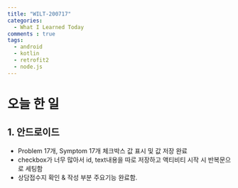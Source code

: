 ```yaml
---
title: "WILT-200717"
categories:
  - What I Learned Today
comments : true
tags:
  - android
  - kotlin
  - retrofit2
  - node.js
---
```


# 오늘 한 일

## 1. 안드로이드
- Problem 17개, Symptom 17개 체크박스 값 표시 및 값 저장 완료
- checkbox가 너무 많아서 id, text내용을 따로 저장하고 액티비티 시작 시 반복문으로 세팅함
- 상담접수지 확인 & 작성 부분 주요기능 완료함.




